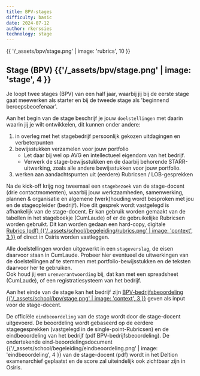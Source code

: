 ```yaml
---
title: BPV-stages
difficulty: basic
date: 2024-07-12
author: rkerssies
technology: stage
---
```


{{ '/_assets/bpv/stage.png'  | image: 'rubrics', 10 }}

## Stage (BPV) {{'/_assets/bpv/stage.png' | image: 'stage', 4 }}
Je loopt twee stages (BPV) van een half jaar, waarbij jij bij de eerste stage gaat meewerken als starter en bij de tweede stage 
als 'beginnend beroepsbeoefenaar'. 

Aan het begin van de stage beschrijf je jouw `doelstellingen` met daarin waarin jij je wilt ontwikkelen, dit kunnen onder andere:
1. in overleg met het stagebedrijf persoonlijk gekozen uitdagingen en verbeterpunten
2. bewijsstukken verzamelen voor jouw portfolio
   * Let daar bij wel op AVG en intellectueel eigendom van het bedrijf.
   * Verwerk de stage-bewijsstukken en de daarbij behorende STARR-uitwerking, zoals alle andere bewijsstukken voor jouw portfolio.
3. werken aan aandachtspunten uit (eerdere) Rubricsen / LOB-gesprekken


Na de kick-off krijg nog tweemaal een `stagebezoek` van de stage-docent (drie contactmomenten), 
waarbij jouw werkzaamheden, samenwerking, plannen & organisatie en algemene (werk)houding wordt besproken met jou en de stageopleider (bedrijf).
Hoe dit gesprek wordt vastgelegd is afhankelijk van de stage-docent. Er kan gebruik worden gemaakt van de tabellen in het stageboekje (CumLaude) of
er de gebruikelijke Rubricsen worden gebruikt. Dit kan worden gedaan een hard-copy, digitale  
[Rubrics (pdf) {{'/_assets/school/begeleiding/rubrics.png' | image: 'context', 3 }}]({{'/_assets/school/begeleiding/Rubrics_SD.pdf'}}) of direct in Osiris worden vastleggen.


Alle doelstellingen worden uitgewerkt in een `stageverslag`, de eisen daarvoor staan in CumLaude. 
Probeer hier eventueel de uitwerkingen van de doelstellingen af te stemmen met portfolio-bewijsstukken en de teksten daarvoor her te gebruiken.<br>
Ook houd jij een `urenverantwoording` bij, dat kan met een spreadsheet (CumLaude), of een registratiesysteem van het bedrijf. 

Aan het einde van de stage kan het bedrijf zijn
[BPV-bedrijfsbeoordeling {{'/_assets/school/bpv/stage.png' | image: 'context', 3 }}]({{'/_assets/school/bpv/SD_BPV-bedrijf_v2024-2025.pdf'}})
geven als input voor de stage-docent.

De officiële `eindbeoordeling` van de stage wordt door de stage-docent uitgevoerd. 
De beoordeling wordt gebaseerd op de eerdere stagegesprekken (vastgelegd in de single-point-Rubricsen)
en de eindbeoordeling van het bedrijf (pdf BPV-bedrijfsbeoordeling).
De ondertekende eind-beoordelingsdocument {{'/_assets/school/begeleiding/eindbeoordeling.png' | image: 'eindbeoordeling', 4 }} 
van de stage-docent (pdf) wordt in het Deltion examenarchief geplaatst en de score 
zal uiteindelijk ook zichtbaar zijn in Osiris.

[//]: # (`invoegen:  vernieuwde versie TOOL KOOS &#40;JS-ding&#41;:`[{{'/_assets/school/bpv/stagebeoordeling.png' | image: 'context', 3 }}]&#40;{{'/_assets/school/bpv/BPV_Stagebedrijfs_ScoreTool/index.html'}}&#41;)
